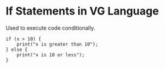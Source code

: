 # If Statements in VG Language

Used to execute code conditionally.

```vg
if (x > 10) {
    print("x is greater than 10");
} else {
    print("x is 10 or less");
}
````